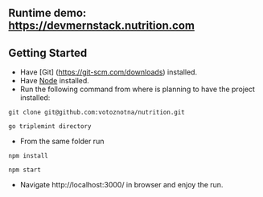 ## Runtime demo: https://devmernstack.nutrition.com

## Getting Started

* Have [Git] (https://git-scm.com/downloads) installed.
* Have [Node](https://git-scm.com/downloads) installed. 
* Run the following command from where is planning to have the project installed: 
```
git clone git@github.com:votoznotna/nutrition.git
```
```
go triplemint directory
```
* From the same folder run
```
npm install
```
```
npm start
``` 

* Navigate http://localhost:3000/ in browser and enjoy the run.


